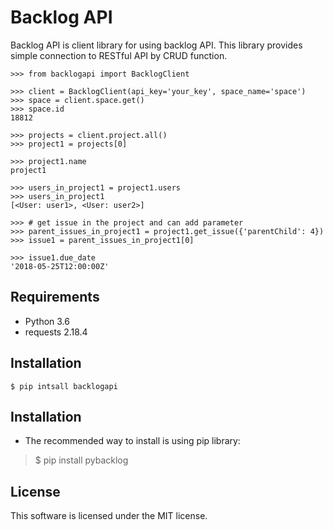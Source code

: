 # Backlog API
Backlog API is client library for using backlog API.
This library provides simple connection to RESTful API by CRUD function.

```pythonstub
>>> from backlogapi import BacklogClient

>>> client = BacklogClient(api_key='your_key', space_name='space')
>>> space = client.space.get()
>>> space.id
18812

>>> projects = client.project.all()
>>> project1 = projects[0]

>>> project1.name
project1
    
>>> users_in_project1 = project1.users
>>> users_in_project1
[<User: user1>, <User: user2>]

>>> # get issue in the project and can add parameter
>>> parent_issues_in_project1 = project1.get_issue({'parentChild': 4})
>>> issue1 = parent_issues_in_project1[0]

>>> issue1.due_date
'2018-05-25T12:00:00Z'
```


## Requirements
* Python 3.6
* requests 2.18.4


## Installation
```
$ pip intsall backlogapi
```


## Installation
- The recommended way to install is using pip library:
> $ pip install pybacklog

## License
This software is licensed under the MIT license.

